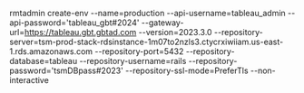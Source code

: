 rmtadmin create-env --name=production --api-username=tableau_admin --api-password='tableau_gbt#2024' --gateway-url=https://tableau.gbt.gbtad.com --version=2023.3.0 --repository-server=tsm-prod-stack-rdsinstance-1m07to2nzls3.ctycrxiwiiam.us-east-1.rds.amazonaws.com --repository-port=5432 --repository-database=tableau --repository-username=rails --repository-password='tsmDBpass#2023' --repository-ssl-mode=PreferTls --non-interactive
